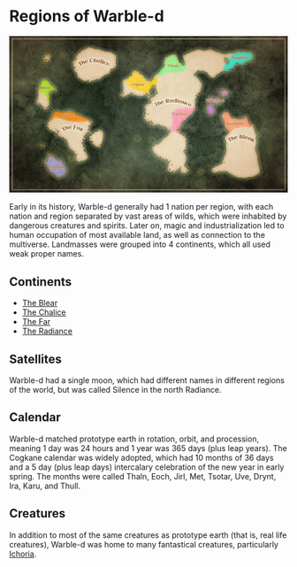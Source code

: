 # Regions of Warble-d

<meta property="og:description" content="Regions of Warble-d.">

![Warble-d](atlas.png)

Early in its history, Warble-d generally had 1 nation per region, with each nation and region separated by vast areas of wilds, which were inhabited by dangerous creatures and spirits. Later on, magic and industrialization led to human occupation of most available land, as well as connection to the multiverse. Landmasses were grouped into 4 continents, which all used weak proper names.

## Continents

- [The Blear](blear/introduction.md)
- [The Chalice](chalice/introduction.md)
- [The Far](far/introduction.md)
- [The Radiance](radiance/introduction.md)

## Satellites

Warble-d had a single moon, which had different names in different regions of the world, but was called Silence in the north Radiance.

## Calendar

Warble-d matched prototype earth in rotation, orbit, and procession, meaning 1 day was 24 hours and 1 year was 365 days (plus leap years). The Cogkane calendar was widely adopted, which had 10 months of 36 days and a 5 day (plus leap days) intercalary celebration of the new year in early spring. The months were called Thaln, Eoch, Jirl, Met, Tsotar, Uve, Drynt, Ira, Karu, and Thull.

## Creatures

In addition to most of the same creatures as prototype earth (that is, real life creatures), Warble-d was home to many fantastical creatures, particularly [Ichoria](../../../../../taxonomy/illustrati/incorporia/anima/ichoria/introduction.md).